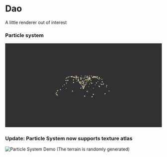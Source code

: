 # Dao
A little renderer out of interest

### Particle system
![Particle System Demo](demo/particle_system.gif)


### Update: Particle System now supports texture atlas
![Particle System Demo](demo/PS_texAtlas.gif)
(The terrain is randomly generated)
